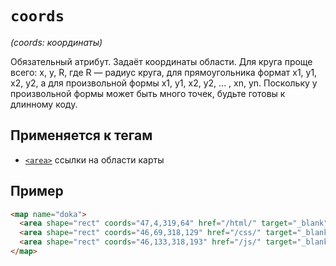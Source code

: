 # `coords`

_(coords: координаты)_

Обязательный атрибут. Задаёт координаты области. Для круга проще всего: x, y, R, где R — радиус круга, для прямоугольника формат x1, y1, x2, y2, а для произвольной формы x1, y1, x2, y2, ... , xn, yn. Поскольку у произвольной формы может быть много точек, будьте готовы к длинному коду.

## Применяется к тегам

- [`<area>`](../../TAGS/MEDIA/area.md) ссылки на области карты

## Пример

```html
<map name="doka">
  <area shape="rect" coords="47,4,319,64" href="/html/" target="_blank" alt="HTML" />
  <area shape="rect" coords="46,69,318,129" href="/css/" target="_blank" alt="CSS" />
  <area shape="rect" coords="46,133,318,193" href="/js/" target="_blank" alt="JS" />
</map>
```
